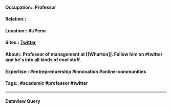 #### Occupation:: Professor
#### Relation::
#### Location:: #UPenn
#### Sites:: [Twitter](https://twitter.com/emollick)
#### About:: Professor of management at [[Wharton]]. Follow him on #twitter and he's into all kinds of cool stuff.
#### Expertise:: #entreprenuership #innovation #online-communities
#### Tags:: #academic #professor #twitter 

---
#### Dataview Query
```dataview
```